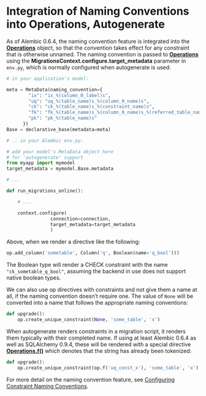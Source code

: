 # Integration of Naming Conventions into Operations, Autogenerate

[Operations]: ../en/ops.html#alembic.operations.Operations
[Operations.f()]: ../en/ops.html#alembic.operations.Operations.f
[Configuring Constraint Naming Conventions]: https://docs.sqlalchemy.org/en/14/core/constraints.html#constraint-naming-conventions

As of Alembic 0.6.4, the naming convention feature is integrated into the **[Operations]** object, so that the convention takes effect for any constraint that is otherwise unnamed. The naming convention is passed to **[Operations]** using the **MigrationsContext.configure.target_metadata** parameter in `env.py`, which is normally configured when autogenerate is used:

```python
# in your application's model:

meta = MetaData(naming_convention={
        "ix": "ix_%(column_0_label)s",
        "uq": "uq_%(table_name)s_%(column_0_name)s",
        "ck": "ck_%(table_name)s_%(constraint_name)s",
        "fk": "fk_%(table_name)s_%(column_0_name)s_%(referred_table_name)s",
        "pk": "pk_%(table_name)s"
      })
Base = declarative_base(metadata=meta)

# .. in your Alembic env.py:

# add your model's MetaData object here
# for 'autogenerate' support
from myapp import mymodel
target_metadata = mymodel.Base.metadata

# ...

def run_migrations_online():

    # ...

    context.configure(
                connection=connection,
                target_metadata=target_metadata
                )
```

Above, when we render a directive like the following:

```python
op.add_column('sometable', Column('q', Boolean(name='q_bool')))
```

The Boolean type will render a CHECK constraint with the name `"ck_sometable_q_bool"`, assuming the backend in use does not support native boolean types.

We can also use op directives with constraints and not give them a name at all, if the naming convention doesn’t require one. The value of `None` will be converted into a name that follows the appropriate naming conventions:

```python
def upgrade():
    op.create_unique_constraint(None, 'some_table', 'x')
```

When autogenerate renders constraints in a migration script, it renders them typically with their completed name. If using at least Alembic 0.6.4 as well as SQLAlchemy 0.9.4, these will be rendered with a special directive **[Operations.f()]** which denotes that the string has already been tokenized:

```python
def upgrade():
    op.create_unique_constraint(op.f('uq_const_x'), 'some_table', 'x')
```

For more detail on the naming convention feature, see [Configuring Constraint Naming Conventions].
